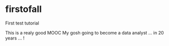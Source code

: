 # firstofall
First test tutorial

This is a realy good MOOC
My gosh going to become a data analyst ... in 20 years ... !

